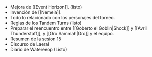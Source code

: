 - Mejora de [[Event Horizon]]. (listo)
- Invención de [[Nemeia]]. 
- Todo lo relacionado con los personajes del torneo.
- Reglas de los Tandem Turns (listo)
- Preparar el reencuentro entre [[Goberto el Goblin|Shock]] y [[Avril Thunderstaff]], y [[Oro Sammah|Oro]] y el equipo.
- Resumen de la sesion 15
- Discurso de Laeral
- Diario de Watereeop (Listo)